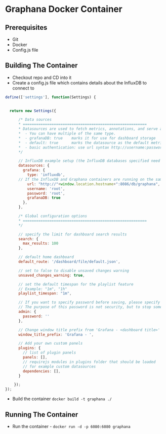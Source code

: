 Graphana Docker Container
=========================

Prerequisites
-------------

* Git
* Docker
* Config.js file

Building The Container
----------------------

* Checkout repo and CD into it
* Create a config.js file which contains details about the InfluxDB to connect to
```javascript
define(['settings'], function(Settings) {
  

  return new Settings({

      /* Data sources
      * ========================================================
      * Datasources are used to fetch metrics, annotations, and serve as dashboard storage
      *  - You can have multiple of the same type.
      *  - grafanaDB: true    marks it for use for dashboard storage
      *  - default: true      marks the datasource as the default metric source (if you have multiple)
      *  - basic authentication: use url syntax http://username:password@domain:port
      */

      // InfluxDB example setup (the InfluxDB databases specified need to exist)
      datasources: {
        grafana: {
          type: 'influxdb',
	  // If the InfluxDB and Graphana containers are running on the same host, this will work.
          url: "http://"+window.location.hostname+":8086/db/graphana",
          username: 'root',
          password: 'root',
          grafanaDB: true
        },
      },

      /* Global configuration options
      * ========================================================
      */

      // specify the limit for dashboard search results
      search: {
        max_results: 100
      },

      // default home dashboard
      default_route: '/dashboard/file/default.json',

      // set to false to disable unsaved changes warning
      unsaved_changes_warning: true,

      // set the default timespan for the playlist feature
      // Example: "1m", "1h"
      playlist_timespan: "1m",

      // If you want to specify password before saving, please specify it below
      // The purpose of this password is not security, but to stop some users from accidentally changing dashboards
      admin: {
        password: ''
      },

      // Change window title prefix from 'Grafana - <dashboard title>'
      window_title_prefix: 'Grafana - ',

      // Add your own custom panels
      plugins: {
        // list of plugin panels
        panels: [],
        // requirejs modules in plugins folder that should be loaded
        // for example custom datasources
        dependencies: [],
      }

    });
});
```
* Build the container ```docker build -t graphana ./```

Running The Container
---------------------

* Run the container - ```docker run -d -p 6080:6080 graphana```

